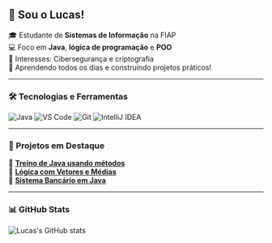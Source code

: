 ## 👋 Sou o Lucas!

🎓 Estudante de **Sistemas de Informação** na FIAP  
💻 Foco em **Java**, **lógica de programação** e **POO**  
🔐 Interesses: Cibersegurança e criptografia  
🚀 Aprendendo todos os dias e construindo projetos práticos!

---
### 🛠️ Tecnologias e Ferramentas
![Java](https://img.shields.io/badge/Java-%23ED8B00.svg?style=for-the-badge&logo=java&logoColor=white)
![VS Code](https://img.shields.io/badge/VSCode-007ACC?style=for-the-badge&logo=visual-studio-code&logoColor=white)
![Git](https://img.shields.io/badge/Git-F05032?style=for-the-badge&logo=git&logoColor=white)
![IntelliJ IDEA](https://img.shields.io/badge/IntelliJ_IDEA-000000?style=for-the-badge&logo=intellij-idea&logoColor=white)


---
### 📌 Projetos em Destaque
🔹 **[Treino de Java usando métodos](link-projeto)**  
🔹 **[Lógica com Vetores e Médias](link-projeto)**  
🔹 **[Sistema Bancário em Java](link-projeto)**

---

### 📊 GitHub Stats
![Lucas's GitHub stats](https://github-readme-stats.vercel.app/api?username=LucasFRoma&show_icons=true&theme=github_dark)
